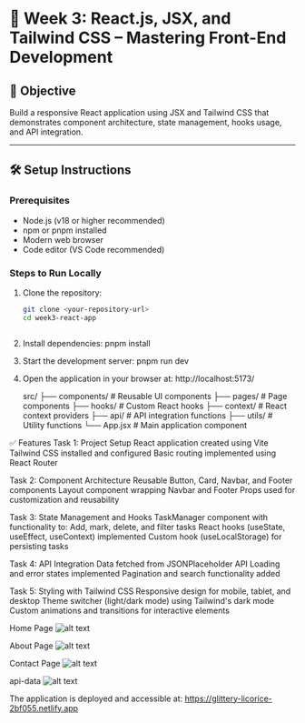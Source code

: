 # 🎨 Week 3: React.js, JSX, and Tailwind CSS – Mastering Front-End Development

## 🚀 Objective
Build a responsive React application using JSX and Tailwind CSS that demonstrates component architecture, state management, hooks usage, and API integration.

---

## 🛠️ Setup Instructions

### Prerequisites
- Node.js (v18 or higher recommended)
- npm or pnpm installed
- Modern web browser
- Code editor (VS Code recommended)

### Steps to Run Locally
1. Clone the repository:
   ```bash
   git clone <your-repository-url>
   cd week3-react-app



2. Install dependencies: pnpm install

3. Start the development server: pnpm run dev

4. Open the application in your browser at: http://localhost:5173/

   src/
├── components/       # Reusable UI components
├── pages/            # Page components
├── hooks/            # Custom React hooks
├── context/          # React context providers
├── api/              # API integration functions
├── utils/            # Utility functions
└── App.jsx           # Main application component

✅ Features
Task 1: Project Setup
React application created using Vite
Tailwind CSS installed and configured
Basic routing implemented using React Router

Task 2: Component Architecture
Reusable Button, Card, Navbar, and Footer components
Layout component wrapping Navbar and Footer
Props used for customization and reusability

Task 3: State Management and Hooks
TaskManager component with functionality to:
Add, mark, delete, and filter tasks
React hooks (useState, useEffect, useContext) implemented
Custom hook (useLocalStorage) for persisting tasks

Task 4: API Integration
Data fetched from JSONPlaceholder API
Loading and error states implemented
Pagination and search functionality added

Task 5: Styling with Tailwind CSS
Responsive design for mobile, tablet, and desktop
Theme switcher (light/dark mode) using Tailwind's dark mode
Custom animations and transitions for interactive elements


Home Page
![alt text](<Screenshot 2025-06-30 at 2.43.08 AM.png>)

About Page 
![alt text](<Screenshot 2025-06-30 at 2.37.40 AM.png>)
    
Contact Page
![alt text](<Screenshot 2025-06-30 at 2.38.51 AM.png>)

api-data
![alt text](<Screenshot 2025-06-30 at 2.42.39 AM.png>)



The application is deployed and accessible at: https://glittery-licorice-2bf055.netlify.app

